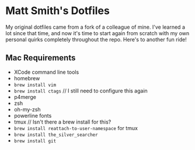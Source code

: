 # Matt Smith's Dotfiles

My original dotfiles came from a fork of a colleague of mine. I've learned a
lot since that time, and now it's time to start again from scratch with my own
personal quirks completely throughout the repo. Here's to another fun ride!

## Mac Requirements

- XCode command line tools
- homebrew
- `brew install vim`
- `brew install ctags`  // I still need to configure this again
- p4merge
- zsh
- oh-my-zsh
- powerline fonts
- tmux // Isn't there a brew install for this?
- `brew install reattach-to-user-namespace` for tmux
- `brew install the_silver_searcher`
- `brew install git`

